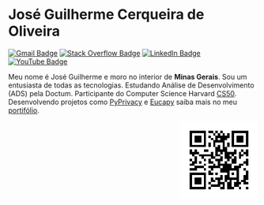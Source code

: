 <!--
Copyright (c) 2024 José Guilherme Cerqueira de Oliveira <aluno.jose.cerqueira@doctum.edu.br>
Este código-fonte está licenciado sob a licença de direitos autorais encontrada no arquivo license.
Veja https://www.markdownguide.org/about/#contributing para mais detalhes.
-->

# José Guilherme Cerqueira de Oliveira

[![Gmail Badge](https://img.shields.io/badge/-aluno.jose.cerqueira@doctum.com.br-F4E5B9?style=flat-square&logo=gmail&logoColor=red&link=mailto:aluno.jose.cerqueira@doctum.com.br)](mailto:aluno.jose.cerqueira@doctum.com.br)
[![Stack Overflow Badge](https://img.shields.io/badge/-overflow-F4E5B9?style=flat-square&logo=stackoverflow&logoColor=orange&link=https://stackoverflow.com/users/28899914/gui)](https://stackoverflow.com/users/28899914/gui)
[![LinkedIn Badge](https://img.shields.io/badge/-linkedin-F4E5B9?style=flat-square&logo=linkedin&logoColor=0A66C2&link=https://www.linkedin.com/in/guilhermecerqueiradeoliveira)](https://www.linkedin.com/in/guilhermecerqueiradeoliveira)
[![YouTube Badge](https://img.shields.io/badge/-youtube-F4E5B9?style=flat-square&logo=youtube&logoColor=FF0000&link=https://www.youtube.com/@guilhermebot9129/)](https://www.youtube.com/@guilhermebot9129/)

<!--

[![Desenvolvido por Güi](https://img.shields.io/badge/Desenvolvido%20por%20Güi-F4E5B9?style=flat-square&logo=code&logoColor=black)](https://www.guidev.site)

[![Instagram Badge](https://img.shields.io/badge/-instagram-F4E5B9?style=flat-square&logo=instagram&logoColor=E4405F&link=https://www.instagram.com/seuperfil)](https://www.instagram.com/seuperfil)
-->
<!--
[![Twitter Badge](https://img.shields.io/badge/-X-F4E5B9?style=flat-square&logo=twitter&logoColor=1DA1F2&link=https://twitter.com/seuperfil)](https://twitter.com/guibot)
-->
<!--
[![Discord Badge](https://img.shields.io/badge/-Discord-F4E5B9?style=flat-square&logo=discord&logoColor=5865F2&link=https://discord.com/invite/XXXXXX)](https://discord.com/invite/XXXXXX)
-->
Meu nome é José Guilherme e moro no interior de **Minas Gerais**.
Sou um entusiasta de todas as tecnologias.
Estudando Análise de Desenvolvimento (ADS) pela Doctum.
Participante do Computer Science Harvard [CS50][cs50].
Desenvolvendo projetos como [PyPrivacy][pyprivacyrepo] e [Eucapy][eucapyrepo] saiba mais no meu [portifólio][guisite].

<p align="right">
    <img src="src/img/qr-code.png" alt="QR Code">
</p>

<!--

Um hacker transformou uma [metáfora][mitfire] no MIT *"Obter educação é como tentar beber de uma mangueira de incêndio"*
![Logo_MIT](hidrante_bebedouro.jpg)

# Tecnológias
### Web
![CSS3](https://img.shields.io/badge/css3-%231572B6.svg?style=for-the-badge&logo=css3&logoColor=white)
![HTML5](https://img.shields.io/badge/html5-%23E34F26.svg?style=for-the-badge&logo=html5&logoColor=white)
![PHP](https://img.shields.io/badge/php-%23777BB4.svg?style=for-the-badge&logo=php&logoColor=white)

### DL 

![Scipy](https://img.shields.io/badge/SciPy-%230C55A5.svg?style=for-the-badge&logo=scipy&logoColor=%white) 
![TensorFlow](https://img.shields.io/badge/TensorFlow-%23FF6F00.svg?style=for-the-badge&logo=TensorFlow&logoColor=white)
![PyTorch](https://img.shields.io/badge/PyTorch-%23EE4C2C.svg?style=for-the-badge&logo=PyTorch&logoColor=white)

### OpenSource <3
![TOR](https://img.shields.io/badge/tor-%237E4798.svg?style=for-the-badge&logo=tor-project&logoColor=white)
![OpenGL](https://img.shields.io/badge/OpenGL-white?logo=OpenGL&style=for-the-badge)
![Git](https://img.shields.io/badge/git-%23F05033.svg?style=for-the-badge&logo=git&logoColor=white)

  
visualizações criado por https://gprm.itsvg.in 

-->

<!-- Links -->
[cs50]:https://cs50.harvard.edu/x/2024/
[guisite]:https://guidev.site/
[mitfire]:https://hacks.mit.edu/Hacks/by_year/1991/fire_hydrant/
[pyprivacyrepo]:https://github.com/guilhermecerqueiraoliveira/PyPrivacy
[eucapyrepo]:https://github.com/eucapy/
